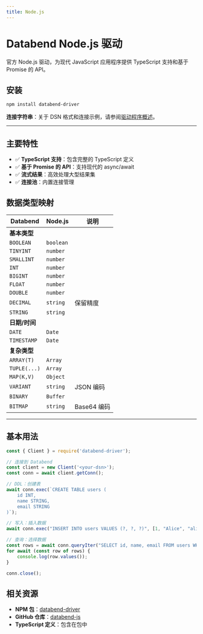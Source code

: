 ```yaml
---
title: Node.js
---
```


# Databend Node.js 驱动

官方 Node.js 驱动，为现代 JavaScript 应用程序提供 TypeScript 支持和基于 Promise 的 API。

## 安装

```bash
npm install databend-driver
```

**连接字符串**：关于 DSN 格式和连接示例，请参阅[驱动程序概述](./index.md#connection-string-dsn)。

---

## 主要特性

- ✅ **TypeScript 支持**：包含完整的 TypeScript 定义
- ✅ **基于 Promise 的 API**：支持现代的 async/await
- ✅ **流式结果**：高效处理大型结果集
- ✅ **连接池**：内置连接管理

## 数据类型映射

| Databend | Node.js | 说明 |
|----------|---------|-------------------|
| **基本类型** | | |
| `BOOLEAN` | `boolean` | |
| `TINYINT` | `number` | |
| `SMALLINT` | `number` | |
| `INT` | `number` | |
| `BIGINT` | `number` | |
| `FLOAT` | `number` | |
| `DOUBLE` | `number` | |
| `DECIMAL` | `string` | 保留精度 |
| `STRING` | `string` | |
| **日期/时间** | | |
| `DATE` | `Date` | |
| `TIMESTAMP` | `Date` | |
| **复杂类型** | | |
| `ARRAY(T)` | `Array` | |
| `TUPLE(...)` | `Array` | |
| `MAP(K,V)` | `Object` | |
| `VARIANT` | `string` | JSON 编码 |
| `BINARY` | `Buffer` | |
| `BITMAP` | `string` | Base64 编码 |

---

## 基本用法

```javascript
const { Client } = require('databend-driver');

// 连接到 Databend
const client = new Client('<your-dsn>');
const conn = await client.getConn();

// DDL：创建表
await conn.exec(`CREATE TABLE users (
    id INT,
    name STRING,
    email STRING
)`);

// 写入：插入数据
await conn.exec("INSERT INTO users VALUES (?, ?, ?)", [1, "Alice", "alice@example.com"]);

// 查询：选择数据
const rows = await conn.queryIter("SELECT id, name, email FROM users WHERE id = ?", [1]);
for await (const row of rows) {
    console.log(row.values());
}

conn.close();
```

## 相关资源

- **NPM 包**：[databend-driver](https://www.npmjs.com/package/databend-driver)
- **GitHub 仓库**：[databend-js](https://github.com/databendlabs/databend-js)
- **TypeScript 定义**：包含在包中